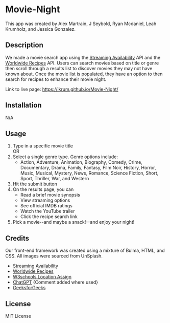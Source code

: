 # Movie-Night
This app was created by Alex Martrain, J Seybold, Ryan Mcdaniel, Leah Krumholz, and Jessica Gonzalez.

## Description
We made a movie search app using the [Streaming Availability](https://rapidapi.com/movie-of-the-night-movie-of-the-night-default/api/streaming-availability) API and the [Worldwide Recipes](https://rapidapi.com/ptwebsolution/api/worldwide-recipes1) API. Users can search movies based on title or genre then scroll through a results list to discover movies they may not have known about. Once the movie list is populated, they have an option to then search for recipes to enhance their movie night.

Link to live page: https://lkrum.github.io/Movie-Night/

## Installation
N/A

## Usage
1. Type in a specific movie title \
OR
2. Select a single genre type. Genre options include: 
    *  Action, Adventure, Animation, Biography, Comedy, Crime, Documentary, Drama, Family, Fantasy, Film Noir, History, Horror, Music, Musical, Mystery, News, Romance, Science Fiction, Short, Sport, Thriller, War, and Western
3. Hit the submit button
4. On the results page, you can
    * Read a brief movie synopsis
    * View streaming options
    * See official IMDB ratings
    * Watch the YouTube trailer
    * Click the recipe search link
5. Pick a movie--and maybe a snack!--and enjoy your night!  

## Credits 
Our front-end framework was created using a mixture of Bulma, HTML, and CSS. All images were sourced from UnSplash.
- [Streaming Availability](https://rapidapi.com/movie-of-the-night-movie-of-the-night-default/api/streaming-availability)
- [Worldwide Recipes](https://rapidapi.com/ptwebsolution/api/worldwide-recipes1)
- [W3schools Location Assign](https://www.w3schools.com/jsref/met_loc_assign.asp)
- [ChatGPT](https://chat.openai.com/) {Comment added where used}
- [GeeksforGeeks](https://www.geeksforgeeks.org/how-to-create-a-link-in-javascript/#)

## License
MIT License
